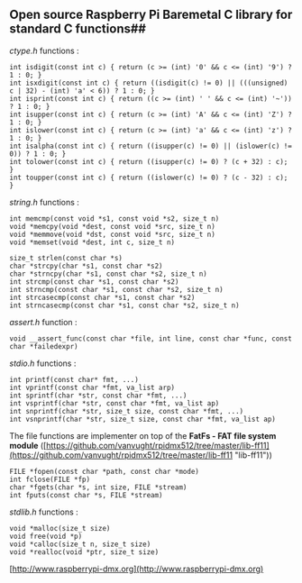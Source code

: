 ## Open source Raspberry Pi Baremetal C library for standard C functions##

*ctype.h* functions :
  
	int isdigit(const int c) { return (c >= (int) '0' && c <= (int) '9') ? 1 : 0; }
	int isxdigit(const int c) { return ((isdigit(c) != 0) || (((unsigned) c | 32) - (int) 'a' < 6)) ? 1 : 0; }
	int isprint(const int c) { return ((c >= (int) ' ' && c <= (int) '~')) ? 1 : 0; }
	int isupper(const int c) { return (c >= (int) 'A' && c <= (int) 'Z') ? 1 : 0; }
	int islower(const int c) { return (c >= (int) 'a' && c <= (int) 'z') ? 1 : 0; }
	int isalpha(const int c) { return ((isupper(c) != 0) || (islower(c) != 0)) ? 1 : 0; }
	int tolower(const int c) { return ((isupper(c) != 0) ? (c + 32) : c); }
	int toupper(const int c) { return ((islower(c) != 0) ? (c - 32) : c); }

*string.h* functions :

	int memcmp(const void *s1, const void *s2, size_t n)
	void *memcpy(void *dest, const void *src, size_t n)
	void *memmove(void *dst, const void *src, size_t n)
	void *memset(void *dest, int c, size_t n)

	size_t strlen(const char *s)
	char *strcpy(char *s1, const char *s2)
	char *strncpy(char *s1, const char *s2, size_t n)
	int strcmp(const char *s1, const char *s2)
	int strncmp(const char *s1, const char *s2, size_t n)
	int strcasecmp(const char *s1, const char *s2)
	int strncasecmp(const char *s1, const char *s2, size_t n)

*assert.h* function :

	void __assert_func(const char *file, int line, const char *func, const char *failedexpr)

*stdio.h* functions :

	int printf(const char* fmt, ...)
	int vprintf(const char *fmt, va_list arp)
	int sprintf(char *str, const char *fmt, ...)
	int vsprintf(char *str, const char *fmt, va_list ap)
	int snprintf(char *str, size_t size, const char *fmt, ...)
	int vsnprintf(char *str, size_t size, const char *fmt, va_list ap)

The file functions are implementer on top of the **FatFs - FAT file system module** ([https://github.com/vanvught/rpidmx512/tree/master/lib-ff11](https://github.com/vanvught/rpidmx512/tree/master/lib-ff11 "lib-ff11"))

	FILE *fopen(const char *path, const char *mode)
	int fclose(FILE *fp)
	char *fgets(char *s, int size, FILE *stream)
	int fputs(const char *s, FILE *stream)



*stdlib.h* functions :

	void *malloc(size_t size)
	void free(void *p)
	void *calloc(size_t n, size_t size)
	void *realloc(void *ptr, size_t size)

[http://www.raspberrypi-dmx.org](http://www.raspberrypi-dmx.org)

